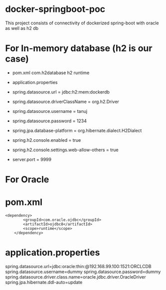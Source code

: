 # docker-springboot-poc
This project consists of connectivity of dockerized spring-boot with oracle as well as h2 db

# For In-memory database (h2 is our case)

* pom.xml
	<dependency>
			<groupId>com.h2database</groupId>
			<artifactId>h2</artifactId>
			<scope>runtime</scope>
		</dependency>

*  application.properties
* spring.datasource.url = jdbc:h2:mem:dockerdb
* spring.datasource.driverClassName = org.h2.Driver
* spring.datasource.username = tanuj
* spring.datasource.password = 1234
* spring.jpa.database-platform = org.hibernate.dialect.H2Dialect
* spring.h2.console.enabled = true
* spring.h2.console.settings.web-allow-others = true
* server.port = 9999

# For Oracle
# pom.xml
	<dependency>
			<groupId>com.oracle.ojdbc</groupId>
			<artifactId>ojdbc8</artifactId>
			<scope>runtime</scope>
		</dependency>
    
 # application.properties
 spring.datasource.url=jdbc:oracle:thin:@192.168.99.100:1521:ORCLCDB
 spring.datasource.username=dummy
 spring.datasource.password=dummy
 spring.datasource.driver.class.name=oracle.jdbc.driver.OracleDriver
 spring.jpa.hibernate.ddl-auto=update
